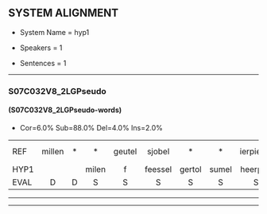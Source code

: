
## SYSTEM ALIGNMENT

- System Name = hyp1

- Speakers = 1

- Sentences = 1

---

### S07C032V8_2LGPseudo

#### (S07C032V8_2LGPseudo-words)

- Cor=6.0%	Sub=88.0%	Del=4.0%	Ins=2.0%

|  |  |  |  |  |  |  |  |  |  |  |  |  |  |  |  |  |  |  |  |  |  |  |  |  |  |  |  |  |  |  |  |  |  |  |  |  |  |  |  |  |  |  |  |  |  |  |  |  |  |  |
|:--- |:---:|:---:|:---:|:---:|:---:|:---:|:---:|:---:|:---:|:---:|:---:|:---:|:---:|:---:|:---:|:---:|:---:|:---:|:---:|:---:|:---:|:---:|:---:|:---:|:---:|:---:|:---:|:---:|:---:|:---:|:---:|:---:|:---:|:---:|:---:|:---:|:---:|:---:|:---:|:---:|:---:|:---:|:---:|:---:|:---:|:---:|:---:|:---:|:---:|:---:|
| REF | millen | * | * | geutel | sjobel | * | * | ierpieuw | walaan*(wallen) | erke | haweel | saarweng | * | gevicht | eemde | bepoud*(bebouwd) | orstalk | veten*(voeten) | * | * | vurpaand | nizung | fiewon | kneurem | vawaai | strellen | zwieten | * | oonste | muider | grijnken | * | * | * | * | * | * | milste | veurder*(voerder) | kloeien | ulen |  | * | * | schodig | ijpo | menuur | spreikje | hiffreeuw | wooien |
| HYP1 |  |  | milen | f | feessel | gertol | sumel | heerpeo | wallen | erkke | av | wel | sarwing | gevicht | inde | bebouwd | orkslak | voeten | gee | wal | vuurpand | nezing | fevon | kneuren | vawai | sderlen | zweten | voet | wand | onster | muder | grenken | schieldstoug | prijs | lout | vulder | mil | ta | voordar | kloeien | ulen | oorponk | shotdig | i | o | een | uur | spruiktje | hefriel | woen |
| EVAL | D | D | S | S | S | S | S | S | S | S | S | S | S |  | S | S | S | S | S | S | S | S | S | S | S | S | S | S | S | S | S | S | S | S | S | S | S | S | S |  |  | I | S | S | S | S | S | S | S | S |
---

---
